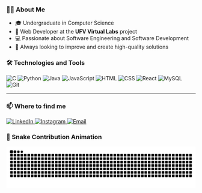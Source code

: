 ### 👨‍💻 About Me

- 🎓 Undergraduate in Computer Science  
- 🧪 Web Developer at the **UFV Virtual Labs** project  
- 💻 Passionate about Software Engineering and Software Development
- 🧠 Always looking to improve and create high-quality solutions

### 🛠️ Technologies and Tools

<p>
  <img src="https://cdn.jsdelivr.net/gh/devicons/devicon/icons/c/c-original.svg" height="40" alt="C"/>
  <img src="https://cdn.jsdelivr.net/gh/devicons/devicon/icons/python/python-original.svg" height="40" alt="Python"/>
  <img src="https://cdn.jsdelivr.net/gh/devicons/devicon/icons/java/java-original.svg" height="40" alt="Java"/>
  <img src="https://cdn.jsdelivr.net/gh/devicons/devicon/icons/javascript/javascript-original.svg" height="40" alt="JavaScript"/>
  <img src="https://cdn.jsdelivr.net/gh/devicons/devicon/icons/html5/html5-original.svg" height="40" alt="HTML"/>
  <img src="https://cdn.jsdelivr.net/gh/devicons/devicon/icons/css3/css3-original.svg" height="40" alt="CSS"/>
  <img src="https://cdn.jsdelivr.net/gh/devicons/devicon/icons/react/react-original.svg" height="40" alt="React"/>
  <img src="https://cdn.jsdelivr.net/gh/devicons/devicon/icons/mysql/mysql-original.svg" height="40" alt="MySQL"/>
  <img src="https://cdn.jsdelivr.net/gh/devicons/devicon/icons/git/git-original.svg" height="40" alt="Git"/>
</p>

---

### 📫 Where to find me

<p>
  <a href="https://www.linkedin.com/in/henrique-alves-5237862ab/" target="_blank">
    <img src="https://cdn.jsdelivr.net/gh/devicons/devicon/icons/linkedin/linkedin-original.svg" height="40" alt="LinkedIn"/>
  </a>
  <a href="https://www.instagram.com/alveshenriique/" target="_blank">
    <img src="https://upload.wikimedia.org/wikipedia/commons/a/a5/Instagram_icon.png" height="40" alt="Instagram"/>
  </a>
  <a href="mailto:henrique.a.campos@ufv.br">
    <img src="https://cdn-icons-png.flaticon.com/512/281/281769.png" height="40" alt="Email"/>
  </a>
</p>


### 🐍 Snake Contribution Animation

<img src="https://raw.githubusercontent.com/alveshenriique/alveshenriique/output/snake.svg" alt="Snake animation" />
